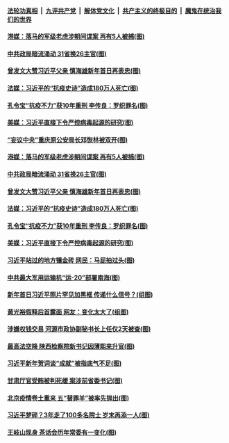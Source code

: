 ####  [法轮功真相](../../../../basic/blob/master/README.md?t=01042101) &nbsp;|&nbsp; [九评共产党](../../../../9ping.md/blob/master/README.md?t=01042101) &nbsp;|&nbsp; [解体党文化](../../../../jtdwh.md/blob/master/README.md?t=01042101)  &nbsp;|&nbsp; [共产主义的终极目的](../../../../gczydzjmd.md/blob/master/README.md?t=01042101) &nbsp;|&nbsp; [魔鬼在统治我们的世界](../../../../mgztzwmdsj.md/blob/master/README.md?t=01042101) 

#### [港媒：落马的军级老虎涉朝间谍案 再有5人被捕(图)](../pages/p2/957981.md?t=01042101) 

#### [中共政局暗流涌动 31省换26主官(图)](../pages/p2/957967.md?t=01042101) 

#### [曾发文大赞习近平父亲 慎海雄新年首日再表忠(图)](../pages/p2/957919.md?t=01042101) 

#### [法媒：习近平的“抗疫史诗”造成180万人死亡(图)](../pages/p2/957899.md?t=01042101) 

#### [孔令宝“抗疫不力”获10年重刑 李传良：罗织罪名(图)](../pages/p2/957910.md?t=01042101) 

#### [美媒：习近平直接下令严控病毒起源的研究(图)](../pages/p2/957906.md?t=01042101) 

#### [“妄议中央”重庆原公安局长邓恢林被双开(图)](../pages/p2/957988.md?t=01042101) 

#### [港媒：落马的军级老虎涉朝间谍案 再有5人被捕(图)](../pages/p2/957981.md?t=01042101) 

#### [中共政局暗流涌动 31省换26主官(图)](../pages/p2/957967.md?t=01042101) 

#### [曾发文大赞习近平父亲 慎海雄新年首日再表忠(图)](../pages/p2/957919.md?t=01042101) 

#### [法媒：习近平的“抗疫史诗”造成180万人死亡(图)](../pages/p2/957899.md?t=01042101) 

#### [孔令宝“抗疫不力”获10年重刑 李传良：罗织罪名(图)](../pages/p2/957910.md?t=01042101) 

#### [美媒：习近平直接下令严控病毒起源的研究(图)](../pages/p2/957906.md?t=01042101) 

#### [习近平站过的地方镶金砖 网民：马屁拍过头(图)](../pages/p2/957894.md?t=01042101) 


#### [中共最大军用运输机“运-20”部署南海(图)](../pages/p2/957846.md?t=01042101) 

#### [新年首日习近平照片罕见加黑框 传递什么信号？(组图)](../pages/p2/957820.md?t=01042101) 


#### [黄光裕假释后首露面 网友：变化太大了(组图)](../pages/p2/957805.md?t=01042101) 

#### [涉嫌权钱交易 河源市政协副秘书长上任仅2天被查(图)](../pages/p2/957810.md?t=01042101) 

#### [最高法空降 陕西检察院新书记因薄熙来升官(图)](../pages/p2/957778.md?t=01042101) 

#### [习近平新年贺词谈“成就”被指底气不足(图)](../pages/p2/957726.md?t=01042101) 

#### [甘肃厅官受贿被判死缓 案涉前省委书记(图)](../pages/p2/957731.md?t=01042101) 

#### [北京疫情卷土重来 五“替罪羊”被率先抛出(图)](../pages/p2/957729.md?t=01042101) 

#### [习近平梦碎？3年走了100多名院士 岁末再添一人(图)](../pages/p2/957710.md?t=01042101) 

#### [王岐山现身 茶话会历年常委有一变化(图)](../pages/p2/957670.md?t=01042101) 

